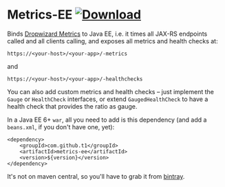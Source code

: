 # Metrics-EE [ ![Download](https://api.bintray.com/packages/t1/javaee-helpers/metrics-ee/images/download.svg) ](https://bintray.com/t1/javaee-helpers/metrics-ee/_latestVersion)

Binds [Dropwizard Metrics](https://metrics.dropwizard.io) to Java EE,
i.e. it times all JAX-RS endpoints called and all clients calling,
and exposes all metrics and health checks at:

`https://<your-host>/<your-app>/-metrics`

and

`https://<your-host>/<your-app>/-healthchecks`

You can also add custom metrics and health checks – just implement the `Gauge` or `HealthCheck` interfaces,
or extend `GaugedHealthCheck` to have a health check that provides the ratio as gauge.

In a Java EE 6+ `war`, all you need to add is this dependency (and add a `beans.xml`, if you don't have one, yet):

    <dependency>
        <groupId>com.github.t1</groupId>
        <artifactId>metrics-ee</artifactId>
        <version>${version}</version>
    </dependency>

It's not on maven central, so you'll have to grab it from [bintray](https://bintray.com/t1/javaee-helpers/metrics-ee/view).
